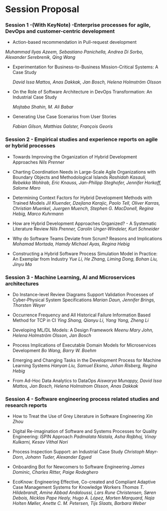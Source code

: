 # Session Proposal
### **Session 1 -**(With KeyNote) -Enterprise processes for agile, DevOps and customer-centric development

-  Action-based recommendation in Pull-request development

  *Muhammad Ilyas Azeem, Sebastiano Panichella, Andrea Di Sorbo, Alexander Serebrenik, Qing Wang* 

- Experimentation for Business-to-Business Mission-Critical Systems: A Case Study

  *David Issa Mattos, Anas Dakkak, Jan Bosch, Helena Holmström Olsson* 

- On the Role of Software Architecture in DevOps Transformation: An Industrial Case Study

  *Mojtaba Shahin, M. Ali Babar* 

- Generating Use Case Scenarios from User Stories

  *Fabian Gilson, Matthias Galster, François Georis*



### **Session 2 -** Empirical studies and experience reports on agile or hybrid processes

- Towards Improving the Organization of Hybrid Development Approaches 
*Nils Prenner* 

- Charting Coordination Needs in Large-Scale Agile Organizations with Boundary Objects and Methodological Islands
*Rashidah Kasauli, Rebekka Wohlrab, Eric Knauss, Jan-Philipp Steghofer, Jennifer Horkoff, Salome Maro* 

- Determining Context Factors for Hybrid Development Methods with Trained Models
*Jil Kluender, Dzejlana Karajic, Paolo Tell, Oliver Karras, Christian Muenkel, Juergen Muench, Stephen G. MacDonell, Regina Hebig, Marco Kuhrmann*

- How are Hybrid Development Approaches Organized? - A Systematic Literature Review
*Nils Prenner, Carolin Unger-Windeler, Kurt Schneider* 

- Why do Software Teams Deviate from Scrum? Reasons and Implications
*Mohamad Mortada, Hamdy Michael Ayas, Regina Hebig* 

- Constructing a Hybrid Software Process Simulation Model in Practice: An Exemplar from Industry
*Yue Li, He Zhang, Liming Dong, Bohan Liu, Jinyu Ma*


### **Session 3 -** Machine Learning, AI and Microservices architectures

- Do Instance-level Review Diagrams Support Validation Processes of Cyber-Physical System Specifications 
*Marian Daun, Jennifer Brings, Thorsten Weyer* 

- Occurrence Frequency and All Historical Failure Information Based Method for TCP in CI
*Ying Shang, Qianyu Li, Yang Yang, Zheng Li*

- Developing ML/DL Models: A Design Framework
*Meenu Mary John, Helena Holmström Olsson, Jan Bosch*

- Process Implications of Executable Domain Models for Microservices Development
*Bo Wang, Barry W. Boehm*

- Emerging and Changing Tasks in the Development Process for Machine Learning Systems
*Hanyan Liu, Samuel Eksmo, Johan Risberg, Regina Hebig* 

- From Ad-Hoc Data Analytics to DataOps
*Aiswarya Munappy, David Issa Mattos, Jan Bosch, Helena Holmstrom Olsson, Anas Dakkak*

### **Session 4 -** Software engineering process related studies and research reports

- How to Treat the Use of Grey Literature in Software Engineering
*Xin Zhou*

- Digital Re-imagination of Software and Systems Processes for Quality Engineering: iSPIN Approach
*Padmalata Nistala, Asha Rajbhoj, Vinay Kulkarni, Kesav Vithal Nori*

- Process Inspection Support: an Industrial Case Study
*Christoph Mayr-Dorn, Johann Tuder, Alexander Egyed* 

- Onboarding Bot for Newcomers to Software Engineering
*James Dominic, Charles Ritter, Paige Rodeghero* 

- EcoKnow: Engineering Effective, Co-created and Compliant Adaptive Case Management Systems for Knowledge Workers
*Thomas T. Hildebrandt, Amine Abbad Andaloussi, Lars Rune Christensen, Søren Debois, Nicklas Pape Healy, Hugo A. López, Morten Marquard, Naja Holten Møller, Anette C. M. Petersen, Tijs Slaats, Barbara Weber* 

 
